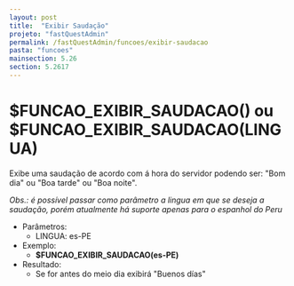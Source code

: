 ```yaml
---
layout: post
title:  "Exibir Saudação"
projeto: "fastQuestAdmin"
permalink: /fastQuestAdmin/funcoes/exibir-saudacao
pasta: "funcoes"
mainsection: 5.26
section: 5.2617
---
```

# $FUNCAO_EXIBIR_SAUDACAO() ou $FUNCAO_EXIBIR_SAUDACAO(LINGUA)

Exibe uma saudação de acordo com á hora do servidor podendo ser: "Bom dia" ou "Boa tarde" ou "Boa noite". 

*Obs.: é possível passar como parâmetro a lingua em que se deseja a saudação, porém atualmente há suporte apenas para  o espanhol do Peru*
- Parâmetros: 
    - LINGUA: es-PE
- Exemplo:
    - **$FUNCAO_EXIBIR_SAUDACAO(es-PE)**
- Resultado:
    - Se for antes do meio dia exibirá "Buenos días"
